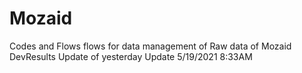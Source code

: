 # Mozaid
Codes and Flows flows for data management of Raw data of Mozaid DevResults
Update of yesterday
Update 5/19/2021 8:33AM
